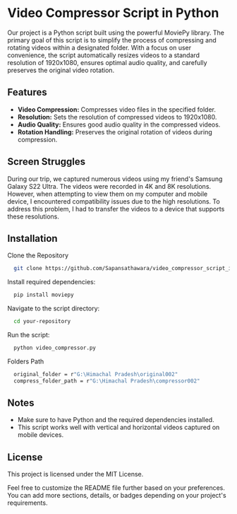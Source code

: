 # Video Compressor Script in Python
Our project is a Python script built using the powerful MoviePy library. The primary goal of this script is to simplify the process of compressing and rotating videos within a designated folder. With a focus on user convenience, the script automatically resizes videos to a standard resolution of 1920x1080, ensures optimal audio quality, and carefully preserves the original video rotation.

## Features
- **Video Compression:** Compresses video files in the specified folder.
- **Resolution:** Sets the resolution of compressed videos to 1920x1080.
- **Audio Quality:** Ensures good audio quality in the compressed videos.
- **Rotation Handling:** Preserves the original rotation of videos during compression.

## Screen Struggles
During our trip, we captured numerous videos using my friend's Samsung Galaxy S22 Ultra. The videos were recorded in 4K and 8K resolutions. However, when attempting to view them on my computer and mobile device, I encountered compatibility issues due to the high resolutions. To address this problem, I had to transfer the videos to a device that supports these resolutions.

## Installation

Clone the Repository

```bash
  git clone https://github.com/Sapansathawara/video_compressor_script_in_python
```

Install required dependencies:

```bash
  pip install moviepy
```

Navigate to the script directory:

```bash
  cd your-repository
```

Run the script:
```bash
  python video_compressor.py
```

Folders Path
```bash
  original_folder = r"G:\Himachal Pradesh\original002"
  compress_folder_path = r"G:\Himachal Pradesh\compressor002"
```

## Notes
- Make sure to have Python and the required dependencies installed.
- This script works well with vertical and horizontal videos captured on mobile devices.

## License
This project is licensed under the MIT License.

Feel free to customize the README file further based on your preferences. You can add more sections, details, or badges depending on your project's requirements.
